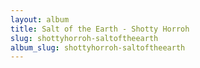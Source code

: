 ```yaml
---
layout: album
title: Salt of the Earth - Shotty Horroh
slug: shottyhorroh-saltoftheearth
album_slug: shottyhorroh-saltoftheearth
---
```

